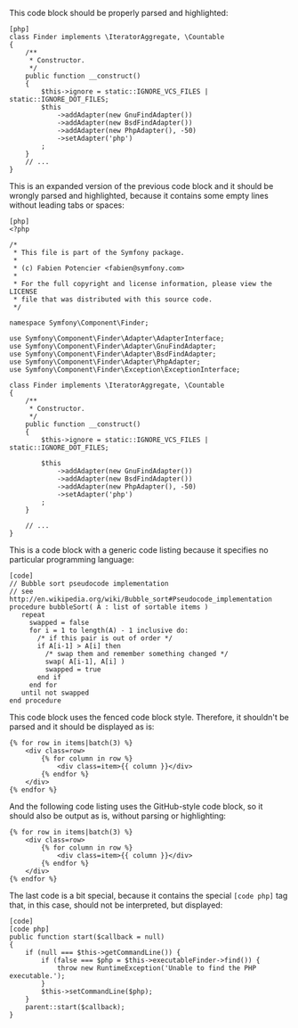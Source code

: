 This code block should be properly parsed and highlighted:

    [php]
    class Finder implements \IteratorAggregate, \Countable
    {
        /**
         * Constructor.
         */
        public function __construct()
        {
            $this->ignore = static::IGNORE_VCS_FILES | static::IGNORE_DOT_FILES;
            $this
                ->addAdapter(new GnuFindAdapter())
                ->addAdapter(new BsdFindAdapter())
                ->addAdapter(new PhpAdapter(), -50)
                ->setAdapter('php')
            ;
        }
        // ...
    }

This is an expanded version of the previous code block and it should be wrongly
parsed and highlighted, because it contains some empty lines without leading
tabs or spaces:

    [php]
    <?php

    /*
     * This file is part of the Symfony package.
     *
     * (c) Fabien Potencier <fabien@symfony.com>
     *
     * For the full copyright and license information, please view the LICENSE
     * file that was distributed with this source code.
     */

    namespace Symfony\Component\Finder;

    use Symfony\Component\Finder\Adapter\AdapterInterface;
    use Symfony\Component\Finder\Adapter\GnuFindAdapter;
    use Symfony\Component\Finder\Adapter\BsdFindAdapter;
    use Symfony\Component\Finder\Adapter\PhpAdapter;
    use Symfony\Component\Finder\Exception\ExceptionInterface;

    class Finder implements \IteratorAggregate, \Countable
    {
        /**
         * Constructor.
         */
        public function __construct()
        {
            $this->ignore = static::IGNORE_VCS_FILES | static::IGNORE_DOT_FILES;

            $this
                ->addAdapter(new GnuFindAdapter())
                ->addAdapter(new BsdFindAdapter())
                ->addAdapter(new PhpAdapter(), -50)
                ->setAdapter('php')
            ;
        }

        // ...
    }

This is a code block with a generic code listing because it specifies no particular
programming language:

    [code]
    // Bubble sort pseudocode implementation
    // see http://en.wikipedia.org/wiki/Bubble_sort#Pseudocode_implementation
    procedure bubbleSort( A : list of sortable items )
       repeat
         swapped = false
         for i = 1 to length(A) - 1 inclusive do:
           /* if this pair is out of order */
           if A[i-1] > A[i] then
             /* swap them and remember something changed */
             swap( A[i-1], A[i] )
             swapped = true
           end if
         end for
       until not swapped
    end procedure

This code block uses the fenced code block style. Therefore, it shouldn't be
parsed and it should be displayed as is:

~~~ .twig
{% for row in items|batch(3) %}
    <div class=row>
        {% for column in row %}
            <div class=item>{{ column }}</div>
        {% endfor %}
    </div>
{% endfor %}
~~~

And the following code listing uses the GitHub-style code block, so it should
also be output as is, without parsing or highlighting:

```twig
{% for row in items|batch(3) %}
    <div class=row>
        {% for column in row %}
            <div class=item>{{ column }}</div>
        {% endfor %}
    </div>
{% endfor %}
```

The last code is a bit special, because it contains the special `[code php]` tag
that, in this case, should not be interpreted, but displayed:

    [code]
    [code php]
    public function start($callback = null)
    {
        if (null === $this->getCommandLine()) {
            if (false === $php = $this->executableFinder->find()) {
                throw new RuntimeException('Unable to find the PHP executable.');
            }
            $this->setCommandLine($php);
        }
        parent::start($callback);
    }
